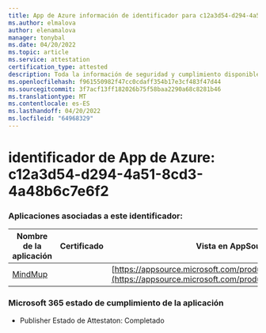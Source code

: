 ```yaml
---
title: App de Azure información de identificador para c12a3d54-d294-4a51-8cd3-4a48b6c7e6f2
ms.author: elmalova
author: elenamalova
manager: tonybal
ms.date: 04/20/2022
ms.topic: article
ms.service: attestation
certification_type: attested
description: Toda la información de seguridad y cumplimiento disponible para c12a3d54-d294-4a51-8cd3-4a48b6c7e6f2.
ms.openlocfilehash: f961550982f47cc0cdaff354b17e3cf483f47d44
ms.sourcegitcommit: 3f7acf13ff182026b75f58baa2290a68c8281b46
ms.translationtype: MT
ms.contentlocale: es-ES
ms.lasthandoff: 04/20/2022
ms.locfileid: "64968329"
---
```

# <a name="azure-app-id-c12a3d54-d294-4a51-8cd3-4a48b6c7e6f2"></a>identificador de App de Azure: c12a3d54-d294-4a51-8cd3-4a48b6c7e6f2


### <a name="apps-associated-with-this-id"></a>Aplicaciones asociadas a este identificador:
| **Nombre de la aplicación** | **Certificado** | **Vista en AppSource** |
|--------------|---------------|-----------------------|
| [MindMup](../forward/WA200001759.md) |  | [https://appsource.microsoft.com/product/office/WA200001759](https://appsource.microsoft.com/product/office/WA200001759) |

### <a name="microsoft-365-app-compliance-status"></a>Microsoft 365 estado de cumplimiento de la aplicación
- Publisher Estado de Attestaton: Completado

